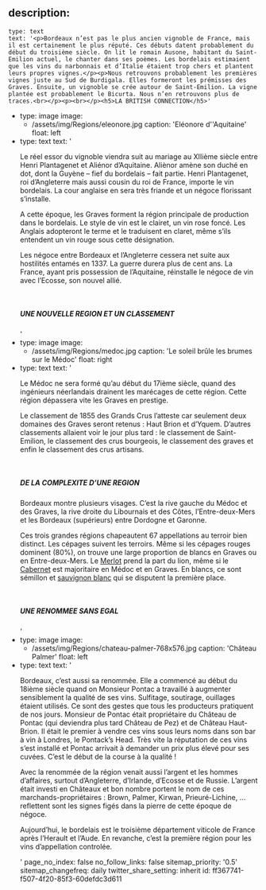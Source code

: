 description:
  -
    type: text
    text: '<p>Bordeaux n’est pas le plus ancien vignoble de France, mais il est certainement le plus réputé. Ces débuts datent probablement du début du troisième siècle. On lit le romain Ausone, habitant du Saint-Emilion actuel, le chanter dans ses poèmes. Les bordelais estimaient que les vins du narbonnais et d’Italie étaient trop chers et plantent leurs propres vignes.</p><p>Nous retrouvons probablement les premières vignes juste au Sud de Burdigala. Elles formeront les prémisses des Graves. Ensuite, un vignoble se crée autour de Saint-Emilion. La vigne plantée est probablement le Bicurta. Nous n’en retrouvons plus de traces.<br></p><p><br></p><h5>LA BRITISH CONNECTION</h5>'
  -
    type: image
    image:
      - /assets/img/Regions/eleonore.jpg
    caption: 'Eléonore d''Aquitaine'
    float: left
  -
    type: text
    text: '<p>Le réel essor du vignoble viendra suit au mariage au XIIième siècle entre Henri Plantagenet et Aliénor d’Aquitaine. Aliènor amène son duché en dot, dont la Guyène – fief du bordelais – fait partie. Henri Plantagenet, roi d’Angleterre mais aussi cousin du roi de France, importe le vin bordelais. La cour anglaise en sera très friande et un négoce florissant s’installe.<br></p><p>A cette époque, les Graves forment la région principale de production dans le bordelais. Le style de vin est le clairet, un vin rose foncé. Les Anglais adopteront le terme et le traduisent en claret, même s’ils entendent un vin rouge sous cette désignation.<br></p><p>Les négoce entre Bordeaux et l’Angleterre cessera net suite aux hostilités entamés en 1337. La guerre durera plus de cent ans. La France, ayant pris possession de l’Aquitaine, réinstalle le négoce de vin avec l’Ecosse, son nouvel allié.<br></p><p><br></p><h5>UNE NOUVELLE REGION ET UN CLASSEMENT</h5>'
  -
    type: image
    image:
      - /assets/img/Regions/medoc.jpg
    caption: 'Le soleil brûle les brumes sur le Médoc'
    float: right
  -
    type: text
    text: '<p>Le Médoc ne sera formé qu’au début du 17ième siècle, quand des ingénieurs néerlandais drainent les marécages de cette région. Cette région dépassera vite les Graves en prestige. </p><p>Le classement de 1855 des Grands Crus l’atteste car seulement deux domaines des Graves seront retenus : Haut Brion et d’Yquem. D’autres classements allaient voir le jour plus tard : le classement de Saint-Emilion, le classement des crus bourgeois, le classement des graves et enfin le classement des crus artisans.<br></p><p><br></p><h5>DE LA COMPLEXITE D’UNE REGION</h5><p>Bordeaux montre plusieurs visages. C’est la rive gauche du Médoc et des Graves, la rive droite du Libournais et des Côtes, l’Entre-deux-Mers et les Bordeaux (supérieurs) entre Dordogne et Garonne.</p><p>Ces trois grandes régions chapeautent 67 appellations au terroir bien distinct. Les cépages suivent les terroirs. Même si les cépages rouges dominent (80%), on trouve une large proportion de blancs en Graves ou en Entre-deux-Mers. Le <a href="/fr/grape/merlot">Merlot</a> prend la part du lion, même si le <a href="/fr/grape/cabernet-sauvignon">Cabernet</a> est majoritaire en Médoc et en Graves. En blancs, ce sont sémillon et&nbsp;<a href="/fr/grape/sauvignon-blanc">sauvignon blanc</a> qui se disputent la première place.</p><p><br></p><h5>UNE RENOMMEE SANS EGAL</h5>'
  -
    type: image
    image:
      - /assets/img/Regions/chateau-palmer-768x576.jpg
    caption: 'Château Palmer'
    float: left
  -
    type: text
    text: '<p>Bordeaux, c’est aussi sa renommée. Elle a commencé au début du 18ième siècle quand on Monsieur Pontac a travaillé à augmenter sensiblement la qualité de ses vins. Sulfitage, soutirage, ouillages étaient utilisés. Ce sont des gestes que tous les producteurs pratiquent de nos jours. Monsieur de Pontac était propriétaire du Château de Pontac (qui deviendra plus tard Château de Pez) et de Château Haut-Brion. Il était le premier à vendre ces vins sous leurs noms dans son bar à vin à Londres, le Pontack’s Head. Très vite la réputation de ces vins s’est installé et Pontac arrivait à demander un prix plus élevé pour ses cuvées. C’est le début de la course à la qualité !</p><p>Avec la renommée de la région venait aussi l’argent et les hommes d’affaires, surtout d’Angleterre, d’Irlande, d’Ecosse et de Russie. L’argent était investi en Châteaux et bon nombre portent le nom de ces marchands-propriétaires : Brown, Palmer, Kirwan, Prieuré-Lichine, … reflettent sont les signes figés dans la pierre de cette époque de négoce.<br></p><p>Aujourd’hui, le bordelais est le troisième département viticole de France après l’Herault et l’Aude. En revanche, c’est la première région pour les vins d’appellation controlée.<br></p>'
page_no_index: false
no_follow_links: false
sitemap_priority: '0.5'
sitemap_changefreq: daily
twitter_share_setting: inherit
id: ff367741-f507-4f20-85f3-60defdc3d611
